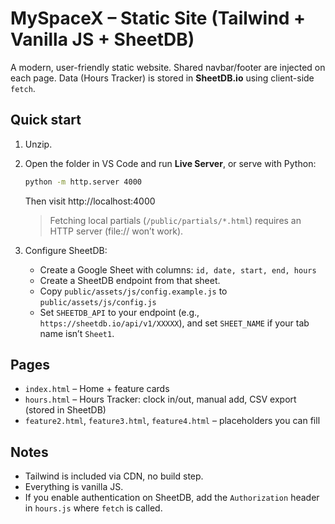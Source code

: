 # MySpaceX – Static Site (Tailwind + Vanilla JS + SheetDB)

A modern, user-friendly static website. Shared navbar/footer are injected on each page.
Data (Hours Tracker) is stored in **SheetDB.io** using client-side `fetch`.

## Quick start
1) Unzip.
2) Open the folder in VS Code and run **Live Server**, or serve with Python:
   ```bash
   python -m http.server 4000
   ```
   Then visit http://localhost:4000
   > Fetching local partials (`/public/partials/*.html`) requires an HTTP server (file:// won’t work).

3) Configure SheetDB:
   - Create a Google Sheet with columns: `id, date, start, end, hours`
   - Create a SheetDB endpoint from that sheet.
   - Copy `public/assets/js/config.example.js` to `public/assets/js/config.js`
   - Set `SHEETDB_API` to your endpoint (e.g., `https://sheetdb.io/api/v1/XXXXX`), and set `SHEET_NAME` if your tab name isn’t `Sheet1`.

## Pages
- `index.html` – Home + feature cards
- `hours.html` – Hours Tracker: clock in/out, manual add, CSV export (stored in SheetDB)
- `feature2.html`, `feature3.html`, `feature4.html` – placeholders you can fill

## Notes
- Tailwind is included via CDN, no build step.
- Everything is vanilla JS.
- If you enable authentication on SheetDB, add the `Authorization` header in `hours.js` where `fetch` is called.
